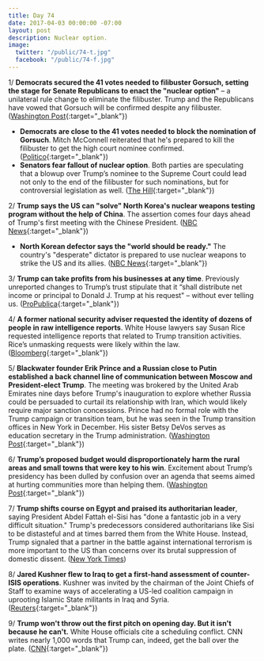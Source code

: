 ```yaml
---
title: Day 74
date: 2017-04-03 00:00:00 -07:00
layout: post
description: Nuclear option.
image:
  twitter: "/public/74-t.jpg"
  facebook: "/public/74-f.jpg"
---
```


1/ **Democrats secured the 41 votes needed to filibuster Gorsuch, setting the stage for Senate Republicans to enact the "nuclear option"** – a unilateral rule change to eliminate the filibuster. Trump and the Republicans have vowed that Gorsuch will be confirmed despite any filibuster. ([Washington Post](https://www.washingtonpost.com/powerpost/senate-panel-prepares-to-consider-gorsuch-as-threat-of-filibuster-looms/2017/04/03/129bcd8c-186a-11e7-bcc2-7d1a0973e7b2_story.html){:target="_blank"})

* **Democrats are close to the 41 votes needed to block the nomination of Gorsuch**. Mitch McConnell reiterated that he's prepared to kill the filibuster to get the high court nominee confirmed. ([Politico](https://secure.politico.com/story/2017/04/gorsuch-senate-democrats-236797){:target="_blank"})
* **Senators fear fallout of nuclear option**. Both parties are speculating that a blowup over Trump’s nominee to the Supreme Court could lead not only to the end of the filibuster for such nominations, but for controversial legislation as well. ([The Hill](http://thehill.com/homenews/senate/326929-senators-fear-fallout-of-nuclear-option){:target="_blank"})

2/ **Trump says the US can "solve" North Korea's nuclear weapons testing program without the help of China**. The assertion comes four days ahead of Trump's first meeting with the Chinese President. ([NBC News](http://www.nbcnews.com/politics/politics-news/trump-says-united-states-can-solve-north-korea-without-china-n741806){:target="_blank"})

* **North Korean defector says the "world should be ready."**  The country's "desperate" dictator is prepared to use nuclear weapons to strike the US and its allies. ([NBC News](http://www.nbcnews.com/news/world/north-korean-defector-tells-lester-holt-world-should-be-ready-n741901){:target="_blank"})

3/ **Trump can take profits from his businesses at any time**. Previously unreported changes to Trump’s trust stipulate that it “shall distribute net income or principal to Donald J. Trump at his request" – without ever telling us. ([ProPublica](https://www.propublica.org/article/trump-pull-money-his-businesses-whenever-he-wants-without-telling-us){:target="_blank"})

4/ **A former national security adviser requested the identity of dozens of people in raw intelligence reports**. White House lawyers say Susan Rice requested intelligence reports that related to Trump transition activities. Rice’s unmasking requests were likely within the law. ([Bloomberg](https://www.bloomberg.com/view/articles/2017-04-03/top-obama-adviser-sought-names-of-trump-associates-in-intel){:target="_blank"})

5/ **Blackwater founder Erik Prince and a Russian close to Putin established a back channel line of communication between Moscow and President-elect Trump**. The meeting was brokered by the United Arab Emirates nine days before Trump's inauguration to explore whether Russia could be persuaded to curtail its relationship with Iran, which would likely require major sanction concessions. Prince had no formal role with the Trump campaign or transition team, but he was seen in the Trump transition offices in New York in December. His sister Betsy DeVos serves as education secretary in the Trump administration. ([Washington Post](https://www.washingtonpost.com/world/national-security/blackwater-founder-held-secret-seychelles-meeting-to-establish-trump-putin-back-channel/2017/04/03/95908a08-1648-11e7-ada0-1489b735b3a3_story.html){:target="_blank"})

6/ **Trump’s proposed budget would disproportionately harm the rural areas and small towns that were key to his win**. Excitement about Trump’s presidency has been dulled by confusion over an agenda that seems aimed at hurting communities more than helping them. ([Washington Post](https://www.washingtonpost.com/politics/trumps-budget-would-hit-rural-towns-especially-hard--but-theyre-willing-to-trust-him/2017/04/02/51a456d4-12e3-11e7-833c-503e1f6394c9_story.html){:target="_blank"})

7/ **Trump shifts course on Egypt and praised its authoritarian leader**, saying President Abdel Fattah el-Sisi has "done a fantastic job in a very difficult situation." Trump's predecessors considered authoritarians like Sisi to be distasteful and at times barred them from the White House. Instead, Trump signaled that a partner in the battle against international terrorism is more important to the US than concerns over its brutal suppression of domestic dissent. ([New York Times](https://www.nytimes.com/2017/04/03/world/middleeast/-egypt-sisi-trump-white-house.html))

8/ **Jared Kushner flew to Iraq to get a first-hand assessment of counter-ISIS operations**. Kushner was invited by the chairman of the Joint Chiefs of Staff to examine ways of accelerating a US-led coalition campaign in uprooting Islamic State militants in Iraq and Syria. ([Reuters](http://www.reuters.com/article/us-mideast-crisis-iraq-kushner-idUSKBN17515U){:target="_blank"})

9/ **Trump won't throw out the first pitch on opening day. But it isn't because he can't.** White House officials cite a scheduling conflict. CNN writes nearly 1,000 words that Trump can, indeed, get the ball over the plate. ([CNN](http://www.cnn.com/2017/04/03/politics/donald-trump-baseball-first-pitch/index.html){:target="_blank"})
